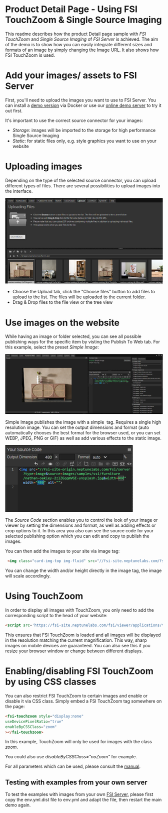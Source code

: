 # Product Detail Page - Using FSI TouchZoom & Single Source Imaging

This readme describes how the product Detail page sample with *FSI TouchZoom* and *Single Source Imaging* of *FSI Server* is achieved.
The aim of the demo is to show how you can easily integrate different sizes and formats of an image by simply changing the Image URL.
It also shows how FSI TouchZoom is used.

# Add your images/ assets to FSI Server

First, you'll need to upload the images you want to use to FSI Server.
You can install a [demo version](https://www.neptunelabs.com/get/) via Docker or use our [online demo server](https://demo.fsi-server.com/fsi/interface/) to try it out first.

It's important to use the correct source connector for your images:

- *Storage*: images will be imported to the storage for high performance Single Source Imaging
- *Static*: for static files only, e.g. style graphics you want to use on your website

# Uploading images

Depending on the type of the selected source connector, you can upload different types of files. There are several possibilities to upload images into the interface.

![Config Image](readme-pdp.png)

- Choose the Upload tab, click the "Choose files" button to add files to upload to the list. The files will be uploaded to the current folder.
- Drag & Drop files to the file view or the tree view

# Use images on the website

While having an image or folder selected, you can see all possible publishing ways for the specific item by visting the Publish To Web tab.
For this example, select the preset *Simple Image*:

![Config Image](readme-pdp-1.png)

Simple Image publishes the image with a simple <img> tag. Requires a single high resolution image. You can set the output dimensions and format (auto automatically chooses the best format for the browser used, or you can set WEBP, JPEG, PNG or GIF) as well as add various effects to the static image.

![Config Image](readme-pdp-2.png)

The *Source Code* section enables you to control the look of your image or viewer by setting the dimensions and format, as well as adding effects or crop options to it.
In this area you also can see the source code for your selected publishing option which you can edit and copy to publish the images.

You can then add the images to your site via image tag:

```html
 <img class="card-img-top img-fluid" src="//fsi-site.neptunelabs.com/fsi/server?type=image&source=images/samples/ssi/furniture/nathan-oakley-boFO5uIUKUU-unsplash.jpg&width=283" alt="" width="283">
```
You can change the width and/or height directly in the image tag, the image will scale accordingly.

# Using TouchZoom

In order to display all images with TouchZoom, you only need to add the corresponding script
to the head of your website:

```html
<script src='https://fsi-site.neptunelabs.com/fsi/viewer/applications/touchzoom/js/fsitouchzoom.js'></script>
```
This ensures that FSI TouchZoom is loaded and all images will be displayed in the resolution matching the current magnification.
This way, sharp images on mobile devices are guaranteed.
You can also see this if you resize your browser window or change between different displays.

# Enabling/disabling FSI TouchZoom by using CSS classes

You can also restrict FSI TouchZoom to certain images and enable or disable it via CSS class.
Simply embed a FSI TouchZoom tag somewhere on the page:

```html
<fsi-touchzoom style="display:none"
useDevicePixelRatio="true"
enableByCSSClass="zoom"
></fsi-touchzoom>
```
In this example, TouchZoom will only be used for images with the class *zoom*.

You could also use *disableByCSSClass="noZoom"* for example.

For all parameters which can be used, please consult the [manual](https://docs.neptunelabs.com/fsi-viewer/latest/fsi-touchzoom).

## Testing with examples from  your own server

To test the examples with images from your own [FSI Server](https://www.neptunelabs.com/fsi-server/), please first copy the env.yml.dist file to env.yml and adapt the file, then restart the main demo again.

